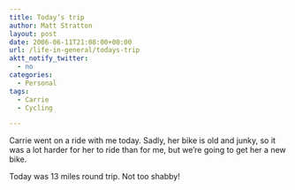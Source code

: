 ```yaml
---
title: Today’s trip
author: Matt Stratton
layout: post
date: 2006-06-11T21:08:00+00:00
url: /life-in-general/todays-trip
aktt_notify_twitter:
  - no
categories:
  - Personal
tags:
  - Carrie
  - Cycling

---
```

Carrie went on a ride with me today. Sadly, her bike is old and junky, so it was a lot harder for her to ride than for me, but we&#8217;re going to get her a new bike.

Today was 13 miles round trip. Not too shabby!